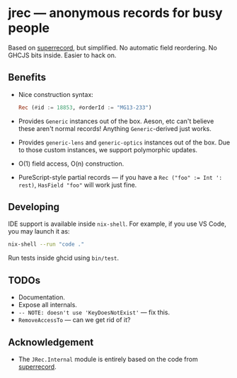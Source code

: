 # jrec — anonymous records for busy people

Based on [superrecord](https://hackage.haskell.org/package/superrecord), but simplified. No automatic field reordering. No GHCJS bits inside. Easier to hack on.

## Benefits

* Nice construction syntax:

  ```haskell
  Rec (#id := 18853, #orderId := "MG13-233")
  ```

* Provides `Generic` instances out of the box. Aeson, etc can't believe these aren't normal records! Anything `Generic`-derived just works.

* Provides `generic-lens` and `generic-optics` instances out of the box. Due to those custom instances, we support polymorphic updates.

* O(1) field access, O(n) construction.

* PureScript-style partial records — if you have a `Rec ("foo" := Int ': rest)`, `HasField "foo"` will work just fine.

## Developing

IDE support is available inside `nix-shell`. For example, if you use VS Code, you may launch it as:

```bash
nix-shell --run "code ."
```

Run tests inside ghcid using `bin/test`.

## TODOs

* Documentation.
* Expose all internals.
* `-- NOTE: doesn't use 'KeyDoesNotExist'` — fix this.
* `RemoveAccessTo` — can we get rid of it?

## Acknowledgement

* The `JRec.Internal` module is entirely based on the code from [superrecord](https://hackage.haskell.org/package/superrecord).
